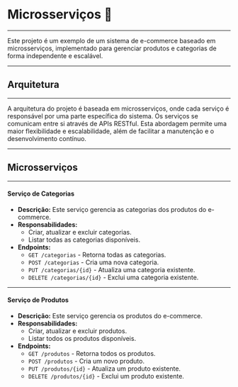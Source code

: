 # Microsserviços 🤖

---

Este projeto é um exemplo de um sistema de e-commerce baseado em microsserviços, implementado para gerenciar produtos e categorias de forma independente e escalável.

---

## Arquitetura

---

A arquitetura do projeto é baseada em microsserviços, onde cada serviço é responsável por uma parte específica do sistema. Os serviços se comunicam entre si através de APIs RESTful. Esta abordagem permite uma maior flexibilidade e escalabilidade, além de facilitar a manutenção e o desenvolvimento contínuo.

---

## Microsserviços

---

#### Serviço de Categorias
- **Descrição:** Este serviço gerencia as categorias dos produtos do e-commerce.
- **Responsabilidades:** 
  - Criar, atualizar e excluir categorias.
  - Listar todas as categorias disponíveis.
- **Endpoints:**
  - `GET /categorias` - Retorna todas as categorias.
  - `POST /categorias` - Cria uma nova categoria.
  - `PUT /categorias/{id}` - Atualiza uma categoria existente.
  - `DELETE /categorias/{id}` - Exclui uma categoria existente.

---

#### Serviço de Produtos


- **Descrição:** Este serviço gerencia os produtos do e-commerce.
- **Responsabilidades:**
  - Criar, atualizar e excluir produtos.
  - Listar todos os produtos disponíveis.
- **Endpoints:**
  - `GET /produtos` - Retorna todos os produtos.
  - `POST /produtos` - Cria um novo produto.
  - `PUT /produtos/{id}` - Atualiza um produto existente.
  - `DELETE /produtos/{id}` - Exclui um produto existente.



